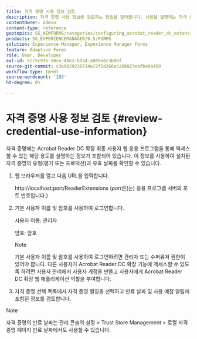 ```yaml
---
title: 자격 증명 사용 정보 검토
description: 자격 증명 사용 정보를 검토하는 방법을 알아봅니다. 사용을 설명하는 자격 증명 사용 정보는 Acrobat Reader 확장을 통해 액세스할 수 있습니다.
contentOwner: admin
content-type: reference
geptopics: SG_AEMFORMS/categories/configuring_acrobat_reader_dc_extensions
products: SG_EXPERIENCEMANAGER/6.5/FORMS
solution: Experience Manager, Experience Manager Forms
feature: Adaptive Forms
role: User, Developer
exl-id: 5cc5c9fe-50ce-4863-bfa4-a009a6c3b06f
source-git-commit: c3e9029236734e22f5d266ac26b923eafbe0a459
workflow-type: tm+mt
source-wordcount: '193'
ht-degree: 0%

---
```


# 자격 증명 사용 정보 검토 {#review-credential-use-information}

자격 증명에는 Acrobat Reader DC 확장 최종 사용자 웹 응용 프로그램을 통해 액세스할 수 있는 해당 용도를 설명하는 정보가 포함되어 있습니다. 이 정보를 사용하여 설치된 자격 증명의 유형(평가 또는 프로덕션)과 유효 날짜를 확인할 수 있습니다.

1. 웹 브라우저를 열고 다음 URL을 입력합니다.

   http://localhost:port/ReaderExtensions (*port*&#x200B;은(는) 응용 프로그램 서버의 포트 번호입니다.)

1. 기본 사용자 이름 및 암호를 사용하여 로그인합니다.

   사용자 이름: 관리자

   암호: 암호

   >[!NOTE]
   >
   >기본 사용자 이름 및 암호를 사용하여 로그인하려면 관리자 또는 수퍼유저 권한이 있어야 합니다. 다른 사용자가 Acrobat Reader DC 확장 기능에 액세스할 수 있도록 하려면 사용자 관리에서 사용자 계정을 만들고 사용자에게 Acrobat Reader DC 확장 웹 애플리케이션 역할을 부여합니다.

1. 자격 증명 선택 목록에서 자격 증명 별칭을 선택하고 만료 날짜 및 사용 예정 알림에 포함된 정보를 검토합니다.

>[!NOTE]
>
>자격 증명의 만료 날짜는 관리 콘솔의 설정 > Trust Store Management > 로컬 자격 증명 페이지 만료 날짜에서도 사용할 수 있습니다.
